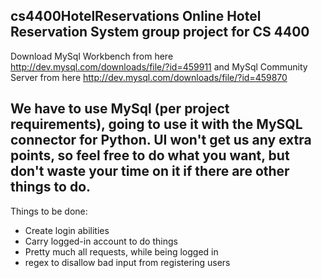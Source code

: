 cs4400HotelReservations
Online Hotel Reservation System group project for CS 4400
-
Download MySql Workbench from here
http://dev.mysql.com/downloads/file/?id=459911
and MySql Community Server from here
http://dev.mysql.com/downloads/file/?id=459870

We have to use MySql (per project requirements), going to use it with the MySQL connector for Python. UI won't get us any extra points, so feel free to do what you want, but don't waste your time on it if there are other things to do.
--
Things to be done:
* Create login abilities
* Carry logged-in account to do things
* Pretty much all requests, while being logged in
* regex to disallow bad input from registering users

